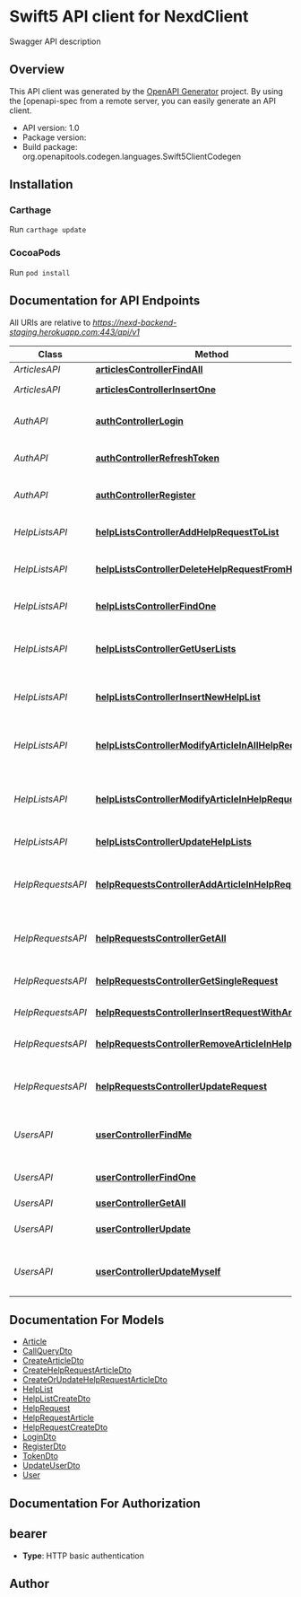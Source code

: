 # Swift5 API client for NexdClient

Swagger API description

## Overview
This API client was generated by the [OpenAPI Generator](https://openapi-generator.tech) project.  By using the [openapi-spec from a remote server, you can easily generate an API client.

- API version: 1.0
- Package version: 
- Build package: org.openapitools.codegen.languages.Swift5ClientCodegen

## Installation

### Carthage

Run `carthage update`

### CocoaPods

Run `pod install`

## Documentation for API Endpoints

All URIs are relative to *https://nexd-backend-staging.herokuapp.com:443/api/v1*

Class | Method | HTTP request | Description
------------ | ------------- | ------------- | -------------
*ArticlesAPI* | [**articlesControllerFindAll**](docs/ArticlesAPI.md#articlescontrollerfindall) | **GET** /articles | List articles
*ArticlesAPI* | [**articlesControllerInsertOne**](docs/ArticlesAPI.md#articlescontrollerinsertone) | **POST** /articles | Create an article
*AuthAPI* | [**authControllerLogin**](docs/AuthAPI.md#authcontrollerlogin) | **POST** /auth/login | Login by email and password 
*AuthAPI* | [**authControllerRefreshToken**](docs/AuthAPI.md#authcontrollerrefreshtoken) | **POST** /auth/refresh | Not yet implemented, token refresh
*AuthAPI* | [**authControllerRegister**](docs/AuthAPI.md#authcontrollerregister) | **POST** /auth/register | Register with email and password 
*HelpListsAPI* | [**helpListsControllerAddHelpRequestToList**](docs/HelpListsAPI.md#helplistscontrolleraddhelprequesttolist) | **PUT** /help-lists/{helpListId}/help-request/{helpRequestId} | Add a help request to a help list
*HelpListsAPI* | [**helpListsControllerDeleteHelpRequestFromHelpList**](docs/HelpListsAPI.md#helplistscontrollerdeletehelprequestfromhelplist) | **DELETE** /help-lists/{helpListId}/help-request/{helpRequestId} | Delete a help request from help list
*HelpListsAPI* | [**helpListsControllerFindOne**](docs/HelpListsAPI.md#helplistscontrollerfindone) | **GET** /help-lists/{helpListId} | Get a specific help list
*HelpListsAPI* | [**helpListsControllerGetUserLists**](docs/HelpListsAPI.md#helplistscontrollergetuserlists) | **GET** /help-lists | Get help lists of the requesting user
*HelpListsAPI* | [**helpListsControllerInsertNewHelpList**](docs/HelpListsAPI.md#helplistscontrollerinsertnewhelplist) | **POST** /help-lists | Add a new help list for the current user
*HelpListsAPI* | [**helpListsControllerModifyArticleInAllHelpRequests**](docs/HelpListsAPI.md#helplistscontrollermodifyarticleinallhelprequests) | **PUT** /help-lists/{helpListId}/article/{articleId} | Set/unset article done in all help requests
*HelpListsAPI* | [**helpListsControllerModifyArticleInHelpRequest**](docs/HelpListsAPI.md#helplistscontrollermodifyarticleinhelprequest) | **PUT** /help-lists/{helpListId}/help-request/{helpRequestId}/article/{articleId} | Set/unset articleDone of an article in a specific help request
*HelpListsAPI* | [**helpListsControllerUpdateHelpLists**](docs/HelpListsAPI.md#helplistscontrollerupdatehelplists) | **PUT** /help-lists/{helpListId} | Modify a help list
*HelpRequestsAPI* | [**helpRequestsControllerAddArticleInHelpRequest**](docs/HelpRequestsAPI.md#helprequestscontrolleraddarticleinhelprequest) | **PUT** /help-requests/{helpRequestId}/article/{articleId} | Put an article to a help request, endpoint overrides.
*HelpRequestsAPI* | [**helpRequestsControllerGetAll**](docs/HelpRequestsAPI.md#helprequestscontrollergetall) | **GET** /help-requests | Get and filter for various help requests
*HelpRequestsAPI* | [**helpRequestsControllerGetSingleRequest**](docs/HelpRequestsAPI.md#helprequestscontrollergetsinglerequest) | **GET** /help-requests/{helpRequestId} | Get a single help request by id
*HelpRequestsAPI* | [**helpRequestsControllerInsertRequestWithArticles**](docs/HelpRequestsAPI.md#helprequestscontrollerinsertrequestwitharticles) | **POST** /help-requests | Add a help request
*HelpRequestsAPI* | [**helpRequestsControllerRemoveArticleInHelpRequest**](docs/HelpRequestsAPI.md#helprequestscontrollerremovearticleinhelprequest) | **DELETE** /help-requests/{helpRequestId}/article/{articleId} | Remove an article from a help request
*HelpRequestsAPI* | [**helpRequestsControllerUpdateRequest**](docs/HelpRequestsAPI.md#helprequestscontrollerupdaterequest) | **PUT** /help-requests/{helpRequestId} | Modify a help request (e.g. address or articles)
*UsersAPI* | [**userControllerFindMe**](docs/UsersAPI.md#usercontrollerfindme) | **GET** /users/me | Get user profile of the requesting user
*UsersAPI* | [**userControllerFindOne**](docs/UsersAPI.md#usercontrollerfindone) | **GET** /users/{userId} | Get user profile of a specific user
*UsersAPI* | [**userControllerGetAll**](docs/UsersAPI.md#usercontrollergetall) | **GET** /users | Get all users
*UsersAPI* | [**userControllerUpdate**](docs/UsersAPI.md#usercontrollerupdate) | **PUT** /users/{userId} | Update profile of a specific user
*UsersAPI* | [**userControllerUpdateMyself**](docs/UsersAPI.md#usercontrollerupdatemyself) | **PUT** /users/me | Update profile of the requesting user


## Documentation For Models

 - [Article](docs/Article.md)
 - [CallQueryDto](docs/CallQueryDto.md)
 - [CreateArticleDto](docs/CreateArticleDto.md)
 - [CreateHelpRequestArticleDto](docs/CreateHelpRequestArticleDto.md)
 - [CreateOrUpdateHelpRequestArticleDto](docs/CreateOrUpdateHelpRequestArticleDto.md)
 - [HelpList](docs/HelpList.md)
 - [HelpListCreateDto](docs/HelpListCreateDto.md)
 - [HelpRequest](docs/HelpRequest.md)
 - [HelpRequestArticle](docs/HelpRequestArticle.md)
 - [HelpRequestCreateDto](docs/HelpRequestCreateDto.md)
 - [LoginDto](docs/LoginDto.md)
 - [RegisterDto](docs/RegisterDto.md)
 - [TokenDto](docs/TokenDto.md)
 - [UpdateUserDto](docs/UpdateUserDto.md)
 - [User](docs/User.md)


## Documentation For Authorization


## bearer

- **Type**: HTTP basic authentication


## Author



